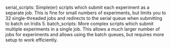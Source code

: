 serial_scripts:
    Simple(er) scripts which submit each experiment as a separate job. This is fine
    for small numbers of experiments, but limits you to 32 single-threaded jobs and
    redirects to the serial queue when submitting to batch on Iridis 5.
batch_scripts:
    More complex scripts which submit multiple experiments in a single job. This
    allows a much larger number of jobs for experiments and allows using the
    batch queues, but requires more setup to work efficiently.
